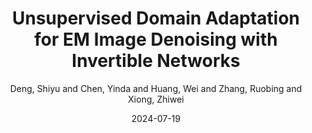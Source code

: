 ---
title: "Unsupervised Domain Adaptation for EM Image Denoising with Invertible Networks"
collection: publications
category: manuscripts
permalink: # /publication/TMI2024
excerpt: 'The paper proposes an unsupervised domain adaptation method for EM image denoising with invertible networks, outperforming existing methods.'
date: 2024-07-19
venue: 'TMI'
slidesurl: # 'http://academicpages.github.io/files/slides2.pdf'
paperurl: '/files/Unsupervised_Domain_Adaptation_for_EM_Image_Denoising_With_Invertible_Networks.pdf'
codeurl: "https://github.com/sydeng99/DADn"
main_figure: "/images/TMI24.png" 
author: Deng, Shiyu and Chen, Yinda and Huang, Wei and Zhang, Ruobing and Xiong, Zhiwei
bibtex: |
    @article{deng2024unsupervised,
    title={Unsupervised Domain Adaptation for EM Image Denoising with Invertible Networks},
    author={Deng, Shiyu and Chen, Yinda and Huang, Wei and Zhang, Ruobing and Xiong, Zhiwei},
    journal={IEEE Transactions on Medical Imaging},
    year={2024},
    publisher={IEEE}
    }
---